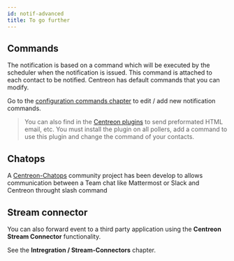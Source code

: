 ```yaml
---
id: notif-advanced
title: To go further
---
```


## Commands

The notification is based on a command which will be executed by the scheduler
when the notification is issued. This command is attached to each contact to be
notified. Centreon has default commands that you can modify.

Go to the [configuration commands
chapter](../monitoring/basic-objects/commands.html#definition) to edit / add new notification
commands.

> You can also find in the [Centreon
> plugins](https://github.com/centreon/centreon-plugins/tree/master/notification)
> to send preformated HTML email, etc. You must install the plugin on all
> pollers, add a command to use this plugin and change the command of your
> contacts.

## Chatops

A [Centreon-Chatops](https://github.com/centreon/centreon-chatops) community
project has been develop to allows communication between a Team chat like
Mattermost or Slack and Centreon throught slash command

## Stream connector

You can also forward event to a third party application using the **Centreon
Stream Connector** functionality.

See the **Intregration / Stream-Connectors** chapter.
